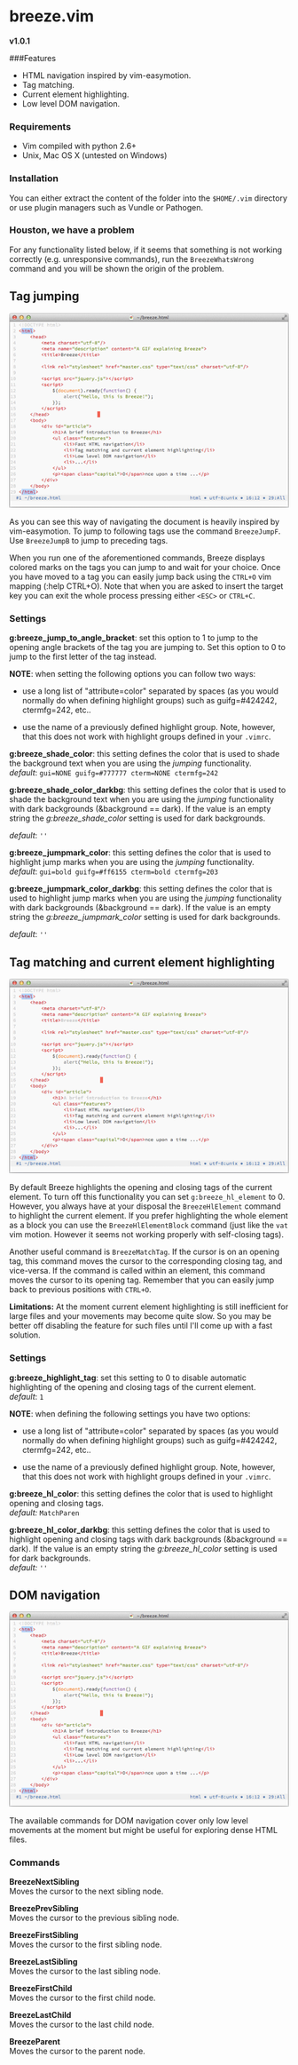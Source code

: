 # breeze.vim

**v1.0.1**

###Features
* HTML navigation inspired by vim-easymotion.
* Tag matching.
* Current element highlighting.
* Low level DOM navigation.


### Requirements
* Vim compiled with python 2.6+
* Unix, Mac OS X (untested on Windows)


### Installation
You can either extract the content of the folder into the `$HOME/.vim`
directory or use plugin managers such as Vundle or Pathogen.


### Houston, we have a problem
For any functionality listed below, if it seems that something is not working correctly
(e.g. unresponsive commands), run the `BreezeWhatsWrong` command and you will be shown 
the origin of the problem.



## Tag jumping
![Screenshot](extra/jump.gif "Tag jumping inspired by vim-easymotion")   

As you can see this way of navigating the document is heavily inspired by vim-easymotion.
To jump to following tags use the command `BreezeJumpF`. 
Use `BreezeJumpB` to jump to preceding tags.

When you run one of the aforementioned commands, Breeze displays
colored marks on the tags you can jump to and wait for your choice.
Once you have moved to a tag you can easily jump back using the `CTRL+O` 
vim mapping (:help CTRL+O). Note that when you are asked to insert the target
key you can exit the whole process pressing either `<ESC>` or `CTRL+C`.

### Settings

**g:breeze_jump_to_angle_bracket**: set this option to 1 to jump to the
opening angle brackets of the tag you are jumping to. Set this option to 0 to
jump to the first letter of the tag instead.


**NOTE**: when setting the following options you can follow two ways:

  * use a long list of "attribute=color" separated by spaces (as you would
    normally do when defining highlight groups) such as guifg=#424242, ctermfg=242, etc..

  * use the name of a previously defined highlight group. Note, however,
     that this does not work with highlight groups defined in your `.vimrc`.


**g:breeze_shade_color**: this setting defines the color that is used to shade
the background text when you are using the *jumping* functionality.   
*default*: `gui=NONE guifg=#777777 cterm=NONE ctermfg=242`


**g:breeze_shade_color_darkbg**: this setting defines the color that is used to
shade the background text when you are using the *jumping* functionality with
dark backgrounds (&background == dark). 
If the value is an empty string the *g:breeze_shade_color* setting is used for dark backgrounds.  

*default*: `''`


**g:breeze_jumpmark_color**: this setting defines the color that is used to
highlight jump marks when you are using the *jumping* functionality.  
*default*: `gui=bold guifg=#ff6155 cterm=bold ctermfg=203`


**g:breeze_jumpmark_color_darkbg**: this setting defines the color that is used
to highlight jump marks when you are using the *jumping* functionality with
dark backgrounds (&background == dark). 
If the value is an empty string the *g:breeze_jumpmark_color* setting is used for dark backgrounds.  

*default*: `''`



## Tag matching and current element highlighting
![Screenshot](extra/high.gif "Current element highlighting")   

By default Breeze highlights the opening and closing tags of the current element.
To turn off this functionality you can set `g:breeze_hl_element` to 0. However,
you always have at your disposal the `BreezeHlElement` command to highlight the current element.
If you prefer highlighting the whole element as a block you can use the `BreezeHlElementBlock` command
(just like the `vat` vim motion. However it seems not working properly with self-closing tags).

Another useful command is `BreezeMatchTag`. If the cursor is on an opening tag,
this command moves the cursor to the corresponding closing tag, and vice-versa.
If the command is called within an element, this command moves the cursor to
its opening tag. Remember that you can easily jump back to previous positions
with `CTRL+O`.

**Limitations:** At the moment current element highlighting is still inefficient for large files
and your movements may become quite slow. So you may be better off disabling the feature for such files
until I'll come up with a fast solution.

### Settings

**g:breeze_highlight_tag**: set this setting to 0 to disable automatic highlighting
of the opening and closing tags of the current element.    
*default*: `1`


**NOTE**: when defining the following settings you have two options:

  * use a long list of "attribute=color" separated by spaces (as you would
    normally do when defining highlight groups) such as guifg=#424242, ctermfg=242, etc..

  * use the name of a previously defined highlight group. Note, however,
     that this does not work with highlight groups defined in your `.vimrc`.


**g:breeze_hl_color**: this setting defines the color that is used to
highlight opening and closing tags.  
*default:* `MatchParen`


**g:breeze_hl_color_darkbg**: this setting defines the color that is used to
highlight opening and closing tags with dark backgrounds (&background == dark).
If the value is an empty string the *g:breeze_hl_color* setting is used for dark backgrounds.  
*default:* `''`



## DOM navigation
![Screenshot](extra/dom.gif "DOM navigation")   

The available commands for DOM navigation cover only low level movements at the
moment but might be useful for exploring dense HTML files.


### Commands

**BreezeNextSibling**   
Moves the cursor to the next sibling node.

**BreezePrevSibling**     
Moves the cursor to the previous sibling node.

**BreezeFirstSibling**     
Moves the cursor to the first sibling node.

**BreezeLastSibling**     
Moves the cursor to the last sibling node.

**BreezeFirstChild**   
Moves the cursor to the first child node.

**BreezeLastChild**   
Moves the cursor to the last child node.

**BreezeParent**     
Moves the cursor to the parent node.
